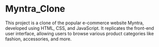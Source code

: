 # Myntra_Clone
This project is a clone of the popular e-commerce website Myntra, developed using HTML, CSS, and JavaScript. It replicates the front-end user interface, allowing users to browse various product categories like fashion, accessories, and more.
